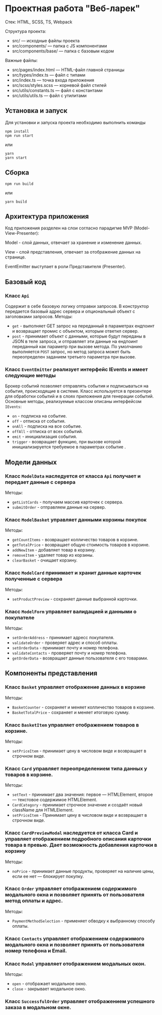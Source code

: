# Проектная работа "Веб-ларек"

Стек: HTML, SCSS, TS, Webpack

Структура проекта:
- src/ — исходные файлы проекта
- src/components/ — папка с JS компонентами
- src/components/base/ — папка с базовым кодом

Важные файлы:
- src/pages/index.html — HTML-файл главной страницы
- src/types/index.ts — файл с типами
- src/index.ts — точка входа приложения
- src/scss/styles.scss — корневой файл стилей
- src/utils/constants.ts — файл с константами
- src/utils/utils.ts — файл с утилитами

## Установка и запуск
Для установки и запуска проекта необходимо выполнить команды

```
npm install
npm run start
```

или

```
yarn
yarn start
```
## Сборка

```
npm run build
```

или

```
yarn build
```

## Архитектура приложения
Код приложения разделен на слои согласно парадигме MVP (Model-View-Presenter):

Model - слой данных, отвечает за хранение и изменение данных.

View - слой представления, отвечает за отображение данных на странице.

EventEmitter выступает в роли Представителя (Presenter).

## Базовый код

### Класс `Api`
Содержит в себе базовую логику отправки запросов. В конструктор передается базовый адрес сервера и опциональный объект с заголовками запросов.
Методы: 
- `get` - выполняет GET запрос на переданный в параметрах ендпоинт и возвращает промис с объектом, которым ответил сервер.
- `post` - принимает объект с данными, которые будут переданы в JSON в теле запроса, и отправляет эти данные на ендпоинт переданный как параметр при вызове метода. По умолчанию выполняется `POST` запрос, но метод запроса может быть переопределен заданием третьего параметра при вызове.

### Класс `EventEmitter` реализует интерфейс IEvents и имеет следующие методы
Брокер событий позволяет отправлять события и подписываться на события, происходящие в системе. Класс используется в презентере для обработки событий и в слоях приложения для генерации событий.  
Основные методы, реализуемые классом описаны интерфейсом `IEvents`:
- `on` - подписка на событие.
- `off` - отписка от события.
- `onAll` - подписка на все событие.
- `offAll` - отписка от всех событий.
- `emit` - инициализация события.
- `trigger` - возвращает функцию, при вызове которой инициализируется требуемое в параметрах событие   .

## Модели данных

### Класс `ModelData` наследуется от класса `Api` получает и передает данные с сервера

Методы:

- `getListCards` - получаем массив карточек с сервера.
- `submitOrder` - отправляем данные на сервер.

### Класс `ModelBasket` управляет данными корзины покупок

Методы:

- `getCountItems` - возвращает колличество товаров в корзине.
- `getTotalPrice` - возвращает общую стоимость товаров в корзине.
- `addNewItem` - добавляет товар в корзину.
- `removeItem` - удаляет товар из корзины.
- `clearBasket` - очищает корзину.

### Класс `ModelCard` принимает и хранит данные карточек полученные с сервера

Методы:

- `setProductPreview` - сохраняет данные выбранной карточки.

### Класс `ModelForm` управляет валидацией и данными о покупателе

Методы:

- `setOrderAddress` - принимает адресс покупателя.
- `validateOrder` - проверяет адрес и способ оплаты.
- `setOrderData` - принимает почту и номер телефона.
- `validateContacts` - проверяет почту и номер телефона.
- `getOrderData` - возвращает данные пользователя с его товарами.

## Компоненты представления

### Класс `Basket` управляет отображение данных в корзине

Методы:

- `BasketCounter` - сохраняет и меняет колличество товаров в корзине.
- `BasketTotalPrice` - сохраняет и меняет итоговую сумму.

### Класс `BasketItem` управляет отображением товаров в корзине.

Методы:

- `setPriceItem` - принимает цену в числовом виде и возвращает в строчном виде.

### Класс `Card` управляет переопределением типа данных у товаров в корзине.

Методы:

- `setText` - принимает два значения: первое — HTMLElement, второе — текстовое содержимое HTMLElement.
- `CardCategory` - принимает строчное значение и создаёт новый className для HTMLElement.
- `setPriceItem` - Принимает цену в числовом виде и возвращает в строчном виде.

### Класс `CardPreviewModal` наследуется от класса Card и управляет отображением подробного описания карточки товара в превью. Дает возможность добавления карточки в корзину

Методы:

- `noPrice` - принимает данные продукты, проверяет на наличие цены, если ее нет — блокирует покупку.

### Класс `Order` управляет отображением содержимого модального окна и позволяет принять от пользователя метод оплаты и адрес.

Методы:

- `PaymentMethodSelection` - применяет обводку к выбранному способу оплаты.

### Класс `Contacts` управляет отображением содержимого модального окна и позволяет принять от пользователя номер телефона и Email.

### Класс `Modal` управляет отображением модальных окон.

Методы:

- `open` - отображает модальное окно.
- `close` - закрывает модальное окно.

### Класс `SuccessfulOrder` управляет отображением успешного заказа в модальном окне.